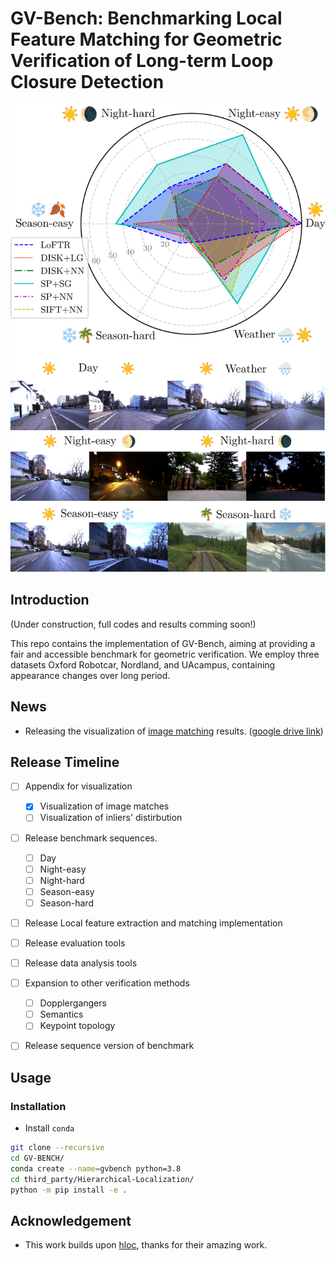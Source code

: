 # GV-Bench: Benchmarking Local Feature Matching for Geometric Verification of Long-term Loop Closure Detection

<!-- ![GV-Bench](./assets/figs/radar-chart.png ) -->
<p align="center">
<img src="./assets/figs/radar-images.png" width="600" alt="Description">
</p>

<!-- ## Visualization of Image Matching -->

## Introduction
(Under construction, full codes and results comming soon!)

This repo contains the implementation of GV-Bench, aiming at providing a fair and accessible benchmark for geometric verification. We employ three datasets Oxford Robotcar, Nordland, and UAcampus, containing appearance changes over long period. 

## News
- Releasing the visualization of [image matching](./assets/appendix.pdf) results. ([google drive link](https://drive.google.com/file/d/1145hQb812E0HaPGekdpD04bEbjuej4Lx/view?usp=drive_link))

## Release Timeline
- [ ] Appendix for visualization
  - [x] Visualization of image matches
  - [ ] Visualization of inliers' distirbution
- [ ] Release benchmark sequences.
  - [ ] Day
  - [ ] Night-easy
  - [ ] Night-hard
  - [ ] Season-easy
  - [ ] Season-hard
- [ ] Release Local feature extraction and matching implementation
- [ ] Release evaluation tools
- [ ] Release data analysis tools
- [ ] Expansion to other verification methods
  - [ ] Dopplergangers
  - [ ] Semantics
  - [ ] Keypoint topology
- [ ] Release sequence version of benchmark


## Usage
### Installation
- Install `conda`
  
```bash
git clone --recursive
cd GV-BENCH/
conda create --name=gvbench python=3.8
cd third_party/Hierarchical-Localization/
python -m pip install -e .
```


## Acknowledgement
- This work builds upon [hloc](https://github.com/cvg/Hierarchical-Localization), thanks for their amazing work.

